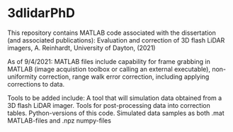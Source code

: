 # 3dlidarPhD

This repository contains MATLAB code associated with the dissertation (and associated publications):
Evaluation and correction of 3D flash LiDAR imagers, A. Reinhardt, University of Dayton, (2021)

As of 9/4/2021:
MATLAB files include capability for frame grabbing in MATLAB (image acquistion toolbox or calling an external executable), non-uniformity correction, range walk error correction, including applying corrections to data.  

Tools to be added include:
A tool that will simulation data obtained from a 3D flash LiDAR imager.
Tools for post-processing data into correction tables.
Python-versions of this code.
Simulated data samples as both .mat MATLAB-files and .npz numpy-files
